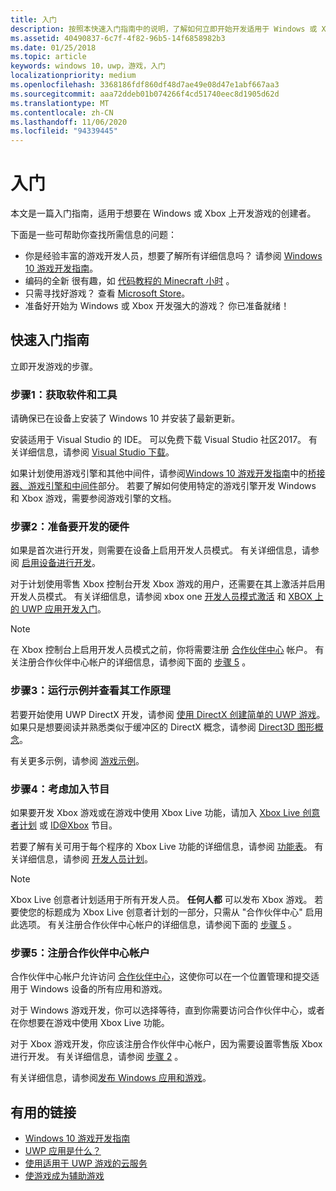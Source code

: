 ```yaml
---
title: 入门
description: 按照本快速入门指南中的说明，了解如何立即开始开发适用于 Windows 或 Xbox 的游戏。
ms.assetid: 40490837-6c7f-4f82-96b5-14f6858982b3
ms.date: 01/25/2018
ms.topic: article
keywords: windows 10，uwp，游戏，入门
localizationpriority: medium
ms.openlocfilehash: 3368186fdf860df48d7ae49e08d47e1abf667aa3
ms.sourcegitcommit: aaa72ddeb01b074266f4cd51740eec8d1905d62d
ms.translationtype: MT
ms.contentlocale: zh-CN
ms.lasthandoff: 11/06/2020
ms.locfileid: "94339445"
---
```

# <a name="getting-started"></a>入门

本文是一篇入门指南，适用于想要在 Windows 或 Xbox 上开发游戏的创建者。 

下面是一些可帮助你查找所需信息的问题：
* 你是经验丰富的游戏开发人员，想要了解所有详细信息吗？ 请参阅 [Windows 10 游戏开发指南](e2e.md)。
* 编码的全新 很有趣，如 [代码教程的 Minecraft 小时](https://code.org/minecraft) 。
* 只需寻找好游戏？ 查看 [Microsoft Store](https://www.microsoft.com/store)。
* 准备好开始为 Windows 或 Xbox 开发强大的游戏？  你已准备就绪！

## <a name="quick-start-guide"></a>快速入门指南

立即开发游戏的步骤。

### <a name="step-1-get-the-software-and-tools"></a>步骤1：获取软件和工具

请确保已在设备上安装了 Windows 10 并安装了最新更新。

安装适用于 Visual Studio 的 IDE。 可以免费下载 Visual Studio 社区2017。 有关详细信息，请参阅 [Visual Studio 下载](https://visualstudio.microsoft.com/downloads/)。

如果计划使用游戏引擎和其他中间件，请参阅[Windows 10 游戏开发指南](e2e.md)中的[桥接器、游戏引擎和中间件](e2e.md#bridges-game-engines-and-middleware)部分。 若要了解如何使用特定的游戏引擎开发 Windows 和 Xbox 游戏，需要参阅游戏引擎的文档。

### <a name="step-2-prepare-your-hardware-for-development"></a>步骤2：准备要开发的硬件

如果是首次进行开发，则需要在设备上启用开发人员模式。 有关详细信息，请参阅 [启用设备进行开发](/windows/apps/get-started/enable-your-device-for-development)。

对于计划使用零售 Xbox 控制台开发 Xbox 游戏的用户，还需要在其上激活并启用开发人员模式。 有关详细信息，请参阅 xbox one [开发人员模式激活](../xbox-apps/devkit-activation.md) 和 [XBOX 上的 UWP 应用开发入门](../xbox-apps/getting-started.md)。 

> [!Note]
> 在 Xbox 控制台上启用开发人员模式之前，你将需要注册 [合作伙伴中心](https://partner.microsoft.com/dashboard)  帐户。 有关注册合作伙伴中心帐户的详细信息，请参阅下面的 [步骤 5](#step-5-sign-up-for-a-partner-center-account) 。

### <a name="step-3-run-a-sample-and-see-how-it-works"></a>步骤3：运行示例并查看其工作原理

若要开始使用 UWP DirectX 开发，请参阅 [使用 DirectX 创建简单的 UWP 游戏](tutorial--create-your-first-uwp-directx-game.md)。 如果只是想要阅读并熟悉类似于缓冲区的 DirectX 概念，请参阅 [Direct3D 图形概念](../graphics-concepts/index.md)。

有关更多示例，请参阅 [游戏示例](e2e.md#game-samples)。

### <a name="step-4-consider-joining-a-program"></a>步骤4：考虑加入节目

如果要开发 Xbox 游戏或在游戏中使用 Xbox Live 功能，请加入 [Xbox Live 创意者计划](https://developer.microsoft.com/games/xbox/xboxlive/creator) 或 [ID@Xbox](https://www.xbox.com/Developers/id) 节目。 

若要了解有关可用于每个程序的 Xbox Live 功能的详细信息，请参阅 [功能表](/gaming/xbox-live/developer-program-overview.md#feature-table)。 有关详细信息，请参阅 [开发人员计划](e2e.md#developer-programs)。

> [!Note]
> Xbox Live 创意者计划适用于所有开发人员。 **任何人都** 可以发布 Xbox 游戏。 若要使您的标题成为 Xbox Live 创意者计划的一部分，只需从 "合作伙伴中心" 启用此选项。 有关注册合作伙伴中心帐户的详细信息，请参阅下面的 [步骤 5](#step-5-sign-up-for-a-partner-center-account) 。

### <a name="step-5-sign-up-for-a-partner-center-account"></a>步骤5：注册合作伙伴中心帐户

合作伙伴中心帐户允许访问 [合作伙伴中心](https://partner.microsoft.com/dashboard)，这使你可以在一个位置管理和提交适用于 Windows 设备的所有应用和游戏。

对于 Windows 游戏开发，你可以选择等待，直到你需要访问合作伙伴中心，或者在你想要在游戏中使用 Xbox Live 功能。

对于 Xbox 游戏开发，你应该注册合作伙伴中心帐户，因为需要设置零售版 Xbox 进行开发。 有关详细信息，请参阅 [步骤 2](#step-2-prepare-your-hardware-for-development) 。

有关详细信息，请参阅[发布 Windows 应用和游戏](../publish/index.md)。

## <a name="useful-links"></a>有用的链接

* [Windows 10 游戏开发指南](e2e.md)
* [UWP 应用是什么？](../get-started/universal-application-platform-guide.md)
* [使用适用于 UWP 游戏的云服务](cloud-for-games.md)
* [使游戏成为辅助游戏](accessibility-for-games.md)